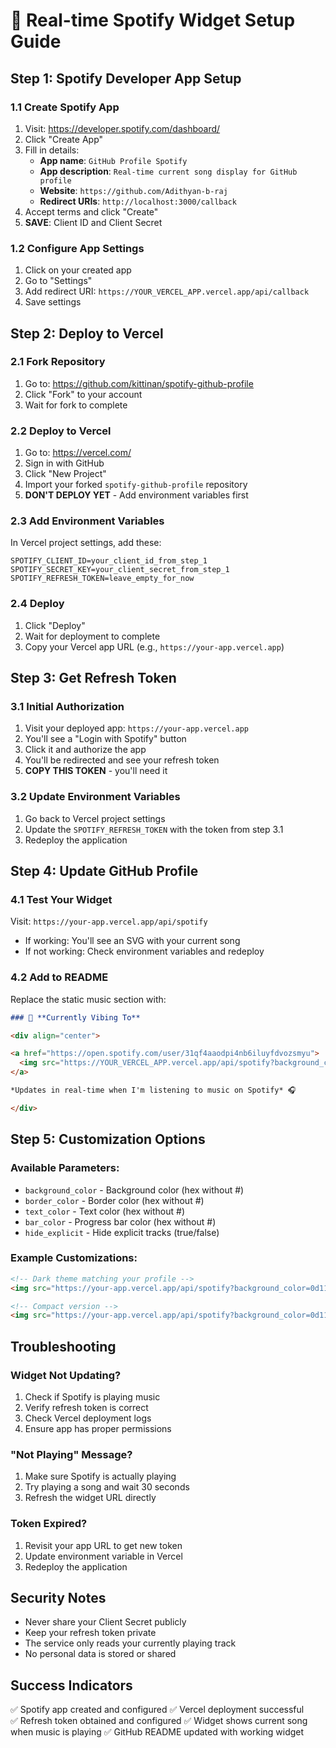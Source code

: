 # 🎵 Real-time Spotify Widget Setup Guide

## Step 1: Spotify Developer App Setup

### 1.1 Create Spotify App
1. Visit: https://developer.spotify.com/dashboard/
2. Click "Create App"
3. Fill in details:
   - **App name**: `GitHub Profile Spotify`
   - **App description**: `Real-time current song display for GitHub profile`
   - **Website**: `https://github.com/Adithyan-b-raj`
   - **Redirect URIs**: `http://localhost:3000/callback`
4. Accept terms and click "Create"
5. **SAVE**: Client ID and Client Secret

### 1.2 Configure App Settings
1. Click on your created app
2. Go to "Settings"
3. Add redirect URI: `https://YOUR_VERCEL_APP.vercel.app/api/callback`
4. Save settings

## Step 2: Deploy to Vercel

### 2.1 Fork Repository
1. Go to: https://github.com/kittinan/spotify-github-profile
2. Click "Fork" to your account
3. Wait for fork to complete

### 2.2 Deploy to Vercel
1. Go to: https://vercel.com/
2. Sign in with GitHub
3. Click "New Project"
4. Import your forked `spotify-github-profile` repository
5. **DON'T DEPLOY YET** - Add environment variables first

### 2.3 Add Environment Variables
In Vercel project settings, add these:

```env
SPOTIFY_CLIENT_ID=your_client_id_from_step_1
SPOTIFY_SECRET_KEY=your_client_secret_from_step_1
SPOTIFY_REFRESH_TOKEN=leave_empty_for_now
```

### 2.4 Deploy
1. Click "Deploy" 
2. Wait for deployment to complete
3. Copy your Vercel app URL (e.g., `https://your-app.vercel.app`)

## Step 3: Get Refresh Token

### 3.1 Initial Authorization
1. Visit your deployed app: `https://your-app.vercel.app`
2. You'll see a "Login with Spotify" button
3. Click it and authorize the app
4. You'll be redirected and see your refresh token
5. **COPY THIS TOKEN** - you'll need it

### 3.2 Update Environment Variables
1. Go back to Vercel project settings
2. Update the `SPOTIFY_REFRESH_TOKEN` with the token from step 3.1
3. Redeploy the application

## Step 4: Update GitHub Profile

### 4.1 Test Your Widget
Visit: `https://your-app.vercel.app/api/spotify`
- If working: You'll see an SVG with your current song
- If not working: Check environment variables and redeploy

### 4.2 Add to README
Replace the static music section with:

```markdown
### 🎵 **Currently Vibing To**

<div align="center">

<a href="https://open.spotify.com/user/31qf4aaodpi4nb6iluyfdvozsmyu">
  <img src="https://YOUR_VERCEL_APP.vercel.app/api/spotify?background_color=0d1117&border_color=ffffff" alt="Current Spotify Song" width="400"/>
</a>

*Updates in real-time when I'm listening to music on Spotify* 🎧

</div>
```

## Step 5: Customization Options

### Available Parameters:
- `background_color` - Background color (hex without #)
- `border_color` - Border color (hex without #)  
- `text_color` - Text color (hex without #)
- `bar_color` - Progress bar color (hex without #)
- `hide_explicit` - Hide explicit tracks (true/false)

### Example Customizations:
```markdown
<!-- Dark theme matching your profile -->
<img src="https://your-app.vercel.app/api/spotify?background_color=0d1117&border_color=FF6B9D&text_color=ffffff&bar_color=1DB954" />

<!-- Compact version -->
<img src="https://your-app.vercel.app/api/spotify?background_color=0d1117&border_color=ffffff&hide_explicit=true" width="300"/>
```

## Troubleshooting

### Widget Not Updating?
1. Check if Spotify is playing music
2. Verify refresh token is correct
3. Check Vercel deployment logs
4. Ensure app has proper permissions

### "Not Playing" Message?
1. Make sure Spotify is actually playing
2. Try playing a song and wait 30 seconds
3. Refresh the widget URL directly

### Token Expired?
1. Revisit your app URL to get new token
2. Update environment variable in Vercel
3. Redeploy the application

## Security Notes
- Never share your Client Secret publicly
- Keep your refresh token private
- The service only reads your currently playing track
- No personal data is stored or shared

## Success Indicators
✅ Spotify app created and configured
✅ Vercel deployment successful  
✅ Refresh token obtained and configured
✅ Widget shows current song when music is playing
✅ GitHub README updated with working widget
